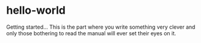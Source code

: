 # hello-world
Getting started...
This is the part where you write something very clever and only those bothering to read the manual will ever set their eyes on it.

